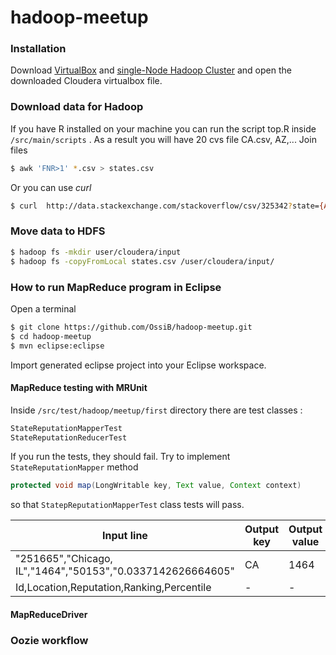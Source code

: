 hadoop-meetup
=============

### Installation

Download [VirtualBox]  and [single-Node Hadoop Cluster] and open the downloaded Cloudera virtualbox file.



### Download data for Hadoop
If you have R installed on your machine you can run the script top.R inside ```/src/main/scripts``` . As a result you will have 20 cvs file  CA.csv, AZ,... Join files 
```sh
$ awk 'FNR>1' *.csv > states.csv
```
Or you can use *curl*
```sh
$ curl  http://data.stackexchange.com/stackoverflow/csv/325342?state={AZ,TX,IN,CA....} -o "states.csv" -s -S -f
```
### Move data to HDFS 
```sh
$ hadoop fs -mkdir user/cloudera/input
$ hadoop fs -copyFromLocal states.csv /user/cloudera/input/
```
[single-node Hadoop Cluster]:http://www.cloudera.com/content/cloudera/en/downloads/quickstart_vms/cdh-5-2-x.html
[Virtualbox]:https://www.virtualbox.org/wiki/Downloads



### How to run MapReduce program in Eclipse

Open a terminal
```sh
$ git clone https://github.com/OssiB/hadoop-meetup.git
$ cd hadoop-meetup
$ mvn eclipse:eclipse
```
Import generated eclipse project into your Eclipse workspace.
#### MapReduce testing with MRUnit
Inside <code>/src/test/hadoop/meetup/first</code> directory there are test classes :
```java
StateReputationMapperTest
StateReputationReducerTest
```
If you run the tests, they should fail. Try to implement ```StateReputationMapper``` method
```java
protected void map(LongWritable key, Text value, Context context)
```
so that ```StatepReputationMapperTest``` class tests will pass. 

| Input line  | Output key |Output value|
| ------------- | ------------- |-------|
| "251665","Chicago, IL","1464","50153","0.0337142626664605"  | CA  |1464|
|Id,Location,Reputation,Ranking,Percentile|-|-|


#### MapReduceDriver 


### Oozie workflow






